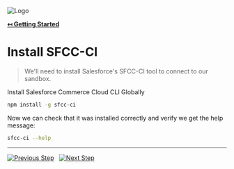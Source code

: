 ![Logo](https://sfccdevops.s3.amazonaws.com/logo-128.png "Logo")

**[↤ Getting Started](../README.md)**

Install SFCC-CI
===

> We'll need to install Salesforce's SFCC-CI tool to connect to our sandbox.

Install Salesforce Commerce Cloud CLI Globally

```bash
npm install -g sfcc-ci
```

Now we can check that it was installed correctly and verify we get the help message:

```bash
sfcc-ci --help
```

---

[![Previous Step](https://img.shields.io/badge/README-121212.svg?logo=github&style=for-the-badge)](../README.md) &nbsp; [![Next Step](https://img.shields.io/badge/Next_Step-1aa0db.svg?logo=github&style=for-the-badge)](./create-api-client.md)
